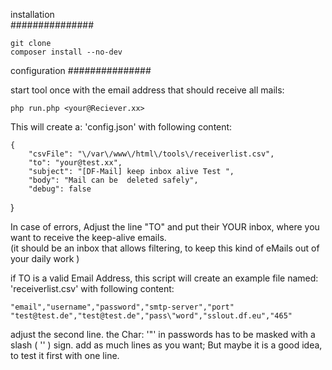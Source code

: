 installation  
###############

    git clone 
    composer install --no-dev


configuration
###############

start tool once with the email address that should receive all mails:

    php run.php <your@Reciever.xx>

This will create a: 'config.json' with following content:

    {
        "csvFile": "\/var\/www\/html\/tools\/receiverlist.csv",
        "to": "your@test.xx",
        "subject": "[DF-Mail] keep inbox alive Test ",
        "body": "Mail can be  deleted safely",
        "debug": false
}

In case of errors, Adjust the line "TO" and put their YOUR inbox, where you want to receive the keep-alive emails.  
(it should be an inbox that allows filtering, to keep this kind of eMails out of your daily work )

if TO is a valid Email Address, this script will create an example file named: 'receiverlist.csv' with following content:

    "email","username","password","smtp-server","port"
    "test@test.de","test@test.de","pass\"word","sslout.df.eu","465"


adjust the second line. the Char: '"' in passwords has to be masked with a slash ( '\' ) sign. 
add as much lines as you want; But maybe it is a good idea, to test it first with one line.




